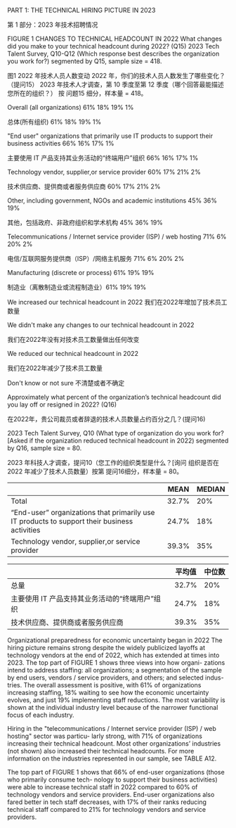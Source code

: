 PART 1: THE TECHNICAL HIRING PICTURE IN 2023

第 1 部分：2023 年技术招聘情况

FIGURE 1
CHANGES TO TECHNICAL HEADCOUNT IN 2022
What changes did you make to your technical headcount during 2022? (Q15)
2023 Tech Talent Survey, Q10-Q12 (Which response best describes the organization you work for?) 
segmented by Q15, sample size = 418.

图1
2022 年技术人员人数变动
2022 年，你们的技术人员人数发生了哪些变化？ （提问15）
2023 年技术人才调查，第 10 季度至第 12 季度（哪个回答最能描述您所在的组织？）
按 问题15 细分，样本量 = 418。
   


Overall (all organizations)    61%  18% 19% 1%

总体(所有组织)    61%  18% 19% 1%

"End user" organizations that
 primarily use IT products to 
 support their business activities  66% 16% 17% 1%

主要使用 IT 产品支持其业务活动的“终端用户”组织    66% 16% 17% 1%


Technology vendor, supplier,or service provider   60% 17% 21% 2%

技术供应商、提供商或者服务供应商   60% 17% 21% 2%

Other, including government,
NGOs and academic institutions  45% 36% 19% 

其他，包括政府、非政府组织和学术机构   45% 36% 19% 

Telecommunications /
Internet service provider (ISP) /
web hosting    71%  6% 20%  2%

电信/互联网服务提供商（ISP）/网络主机服务   71%  6% 20%  2%

Manufacturing
(discrete or process)  61% 19% 19%

制造业（离散制造业或流程制造业）61% 19% 19%


We increased our technical
headcount in 2022
我们在2022年增加了技术员工数量

We didn't make any changes to 
our technical headcount in 2022
 
 我们在2022年没有对技术员工数量做出任何改变


We reduced our technical 
headcount in 2022

我们在2022年减少了技术员工数量


Don't know 
or not sure
不清楚或者不确定



Approximately what percent of the organization’s technical 
headcount did you lay off or resigned in 2022? (Q16)

在2022年，贵公司裁员或者辞退的技术人员数量占约百分之几？(提问16)

2023 Tech Talent Survey, Q10 (What type of organization do you work for? [Asked if the 
organization reduced technical headcount in 2022) segmented by Q16, sample size = 80. 

2023 年科技人才调查，提问10（您工作的组织类型是什么？[询问
组织是否在 2022 年减少了技术人员数量）按第 提问16细分，样本量 = 80。


||MEAN|MEDIAN|
|---|---|---|
|Total|32.7%|20%|
|“End-user” organizations that primarily use IT products to support their business activities|24.7%|18%|
|Technology vendor, supplier,or service provider|39.3%|35%|

||平均值|中位数|
|---|---|---|
|总量|32.7%|20%|
|主要使用 IT 产品支持其业务活动的“终端用户”组织|24.7%|18%|
|技术供应商、提供商或者服务供应商 |39.3%|35%|




Organizational preparedness 
for economic uncertainty 
began in 2022
The hiring picture remains strong despite the widely 
publicized layoffs at technology vendors at the end of 
2022, which has extended at times into 2023. The top 
part of FIGURE 1 shows three views into how organi-
zations intend to address staffing: all organizations; 
a segmentation of the sample by end users, vendors 
/ service providers, and others; and selected indus-
tries. The overall assessment is positive, with 61% of 
organizations increasing staffing, 18% waiting to see 
how the economic uncertainty evolves, and just 19% 
implementing staff reductions. The most variability is 
shown at the individual industry level because of the 
narrower functional focus of each industry.


Hiring in the "telecommunications / Internet service 
provider (ISP) / web hosting" sector was particu-
larly strong, with 71% of organizations increasing 
their technical headcount. Most other organizations’ 
industries (not shown) also increased their technical 
headcounts. For more information on the industries 
represented in our sample, see TABLE A12.


The top part of FIGURE 1 shows that 66% of end-user 
organizations (those who primarily consume tech-
nology to support their business activities) were 
able to increase technical staff in 2022 compared to 
60% of technology vendors and service providers. 
End-user organizations also fared better in tech staff 
decreases, with 17% of their ranks reducing technical 
staff compared to 21% for technology vendors and 
service providers.


